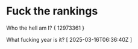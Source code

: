 # Fuck the rankings

Who the hell am I?
{ 12973361 }

What fucking year is it?
[ 2025-03-16T06:36:40Z ]

